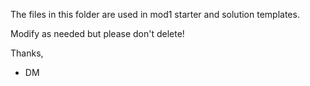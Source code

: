 The files in this folder are used in mod1 starter and solution templates.

Modify as needed but please don't delete!

Thanks,

- DM
